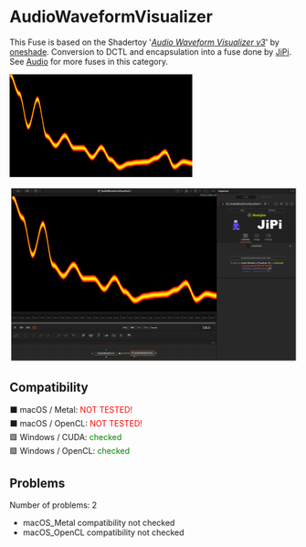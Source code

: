 # AudioWaveformVisualizer

This Fuse is based on the Shadertoy '_[Audio Waveform Visualizer v3](https://www.shadertoy.com/view/wd3Bzl)_' by [oneshade](https://www.shadertoy.com/user/oneshade). Conversion to DCTL and encapsulation into a fuse done by [JiPi](../../Site/Profiles/JiPi.md). See [Audio](README.md) for more fuses in this category.

[![AudioWaveformVisualizer Thumbnail](AudioWaveformVisualizer.png)](https://www.shadertoy.com/view/wd3Bzl "View on Shadertoy.com")



<!-- +++ DO NOT REMOVE THIS COMMENT +++ DO NOT ADD OR EDIT ANY TEXT BEFORE THIS LINE +++ IT WOULD BE A REALLY BAD IDEA +++ -->

[![Thumbnail](AudioWaveformVisualizer_screenshot.png)](https://www.shadertoy.com/view/wd3Bzl "View on Shadertoy.com")

<!-- +++ DO NOT REMOVE THIS COMMENT +++ DO NOT EDIT ANY TEXT THAT COMES AFTER THIS LINE +++ TRUST ME: JUST DON'T DO IT +++ -->

## Compatibility

⬛ macOS / Metal: <span style="color:red; ">NOT TESTED!</span><br />
⬛ macOS / OpenCL: <span style="color:red; ">NOT TESTED!</span><br />
🟩 Windows / CUDA: <span style="color:green; ">checked</span><br />
🟩 Windows / OpenCL: <span style="color:green; ">checked</span><br />


## Problems

Number of problems: 2

- macOS_Metal compatibility not checked
- macOS_OpenCL compatibility not checked



